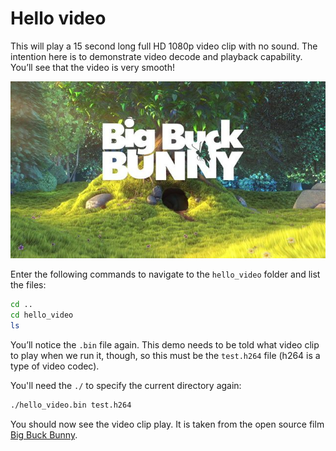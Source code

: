 # Hello video

This will play a 15 second long full HD 1080p video clip with no sound. The intention here is to demonstrate video decode and playback capability. You’ll see that the video is very smooth!

![Big Buck Bunny screenshot](/usage/demos/images/bbb.jpg)

Enter the following commands to navigate to the `hello_video` folder and list the files:

```bash
cd ..
cd hello_video
ls
```

You’ll notice the `.bin` file again. This demo needs to be told what video clip to play when we run it, though, so this must be the `test.h264` file (h264 is a type of video codec).

You'll need the `./` to specify the current directory again:

```bash
./hello_video.bin test.h264
```

You should now see the video clip play. It is taken from the open source film [Big Buck Bunny](https://en.wikipedia.org/wiki/Big_Buck_Bunny).
